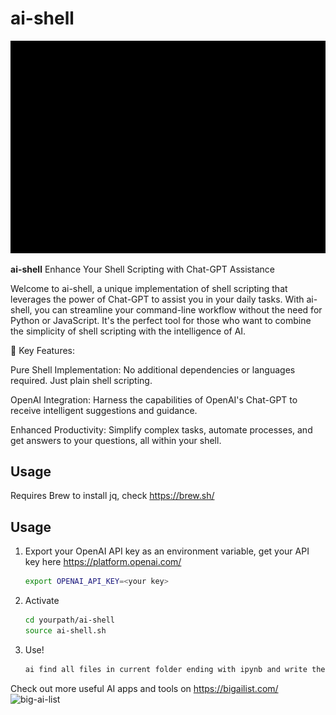 # ai-shell

![ai-shell](https://github.com/philipkopylov/ai-shell/blob/main/assets/ai-shell.gif)


**ai-shell** Enhance Your Shell Scripting with Chat-GPT Assistance

Welcome to ai-shell, a unique implementation of shell scripting that leverages the power of Chat-GPT to assist you in your daily tasks. With ai-shell, you can streamline your command-line workflow without the need for Python or JavaScript. It's the perfect tool for those who want to combine the simplicity of shell scripting with the intelligence of AI.

🚀 Key Features:

Pure Shell Implementation: No additional dependencies or languages required. Just plain shell scripting.

OpenAI Integration: Harness the capabilities of OpenAI's Chat-GPT to receive intelligent suggestions and guidance.

Enhanced Productivity: Simplify complex tasks, automate processes, and get answers to your questions, all within your shell.

## Usage
Requires Brew to install jq, check https://brew.sh/

## Usage

1. Export your OpenAI API key as an environment variable, get your API key here https://platform.openai.com/
   ```sh
   export OPENAI_API_KEY=<your key>
   
2. Activate
   ```sh
   cd yourpath/ai-shell
   source ai-shell.sh

3. Use! 
   ```sh
   ai find all files in current folder ending with ipynb and write their names to myipybs.txt


Check out more useful AI apps and tools on https://bigailist.com/ 
![[big-ai-list](https://bigailist.com/)](https://pbs.twimg.com/media/Fv9G_WQX0AkES6o?format=jpg&name=4096x4096)

